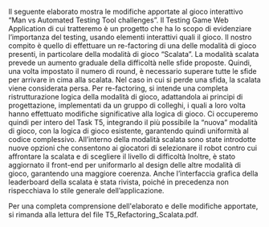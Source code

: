 Il seguente elaborato mostra le modifiche apportate al gioco interattivo “Man vs Automated Testing Tool challenges”. Il Testing Game Web Application di cui tratteremo è un progetto che ha lo scopo di evidenziare l’importanza del testing, usando elementi interattivi quali il gioco. 
Il nostro compito è quello di effettuare un re-factoring di una delle modalità di gioco presenti, in particolare della modalità di gioco “Scalata”. 
La modalità scalata prevede un aumento graduale della difficoltà nelle sfide proposte. Quindi, una volta impostato il numero di round, è necessario superare tutte le sfide per arrivare in cima alla scalata. Nel caso in cui si perde una sfida, la scalata viene considerata persa. 
Per re-factoring, si intende una completa ristrutturazione logica della modalità di gioco, adattandola ai principi di progettazione, implementati da un gruppo di colleghi, i quali a loro volta hanno effettuato modifiche significative alla logica di gioco. 
Ci occuperemo quindi per intero del Task T5, integrando il più possibile la “nuova” modalità di gioco, con la logica di gioco esistente, garantendo quindi uniformità al codice complessivo.
All’interno della modalità scalata sono state introdotte nuove opzioni che consentono ai giocatori di selezionare il robot contro cui affrontare la scalata e di scegliere il livello di difficoltà Inoltre, è stato aggiornato il front-end per uniformarlo al design delle altre modalità di gioco, garantendo una maggiore coerenza. Anche l’interfaccia grafica della leaderboard della scalata è stata rivista, poiché in precedenza non rispecchiava lo stile generale dell’applicazione.

Per una completa comprensione dell'elaborato e delle modifiche apportate, si rimanda alla lettura del file T5_Refactoring_Scalata.pdf.
